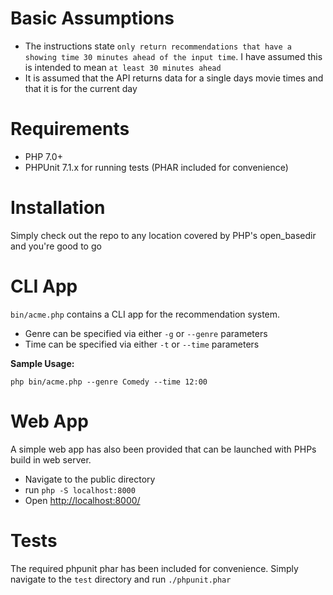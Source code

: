 Basic Assumptions 
=================
- The instructions state `only return recommendations that have a showing time 30 minutes ahead of the input time`. I
 have assumed this is intended to mean `at least 30 minutes ahead`
- It is assumed that the API returns data for a single days movie times and that it is for the current day

Requirements
============
- PHP 7.0+
- PHPUnit 7.1.x for running tests (PHAR included for convenience)

Installation
============
Simply check out the repo to any location covered by PHP's open_basedir and you're good to go

CLI App
=======
`bin/acme.php` contains a CLI app for the recommendation system.

- Genre can be specified via either `-g` or `--genre` parameters 
- Time can be specified via either `-t` or `--time` parameters

**Sample Usage:**

    php bin/acme.php --genre Comedy --time 12:00


Web App
=======
A simple web app has also been provided that can be launched with PHPs build in web server.

- Navigate to the public directory
- run `php -S localhost:8000`
- Open [http://localhost:8000/](http://localhost:8000/)


Tests
=====
The required phpunit phar has been included for convenience.
Simply navigate to the `test` directory and run `./phpunit.phar`
